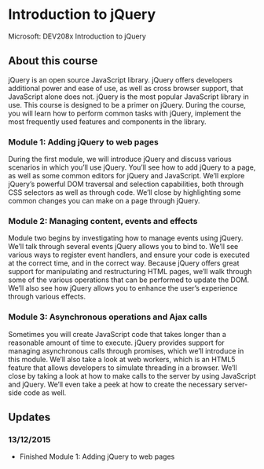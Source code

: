# Introduction to jQuery
Microsoft: DEV208x Introduction to jQuery

## About this course
jQuery is an open source JavaScript library. jQuery offers developers additional power and ease of use,
as well as cross browser support, that JavaScript alone does not. jQuery is the most popular JavaScript
library in use.
This course is designed to be a primer on jQuery. During the course, you will learn how to perform
common tasks with jQuery, implement the most frequently used features and components in the
library.

### Module 1: Adding jQuery to web pages
During the first module, we will introduce jQuery and discuss various scenarios in which you’ll use
jQuery. You’ll see how to add jQuery to a page, as well as some common editors for jQuery and
JavaScript. We’ll explore jQuery’s powerful DOM traversal and selection capabilities, both through CSS
selectors as well as through code. We’ll close by highlighting some common changes you can make on a
page through jQuery.

### Module 2: Managing content, events and effects
Module two begins by investigating how to manage events using jQuery. We’ll talk through several
events jQuery allows you to bind to. We’ll see various ways to register event handlers, and ensure your
code is executed at the correct time, and in the correct way. Because jQuery offers great support for 
manipulating and restructuring HTML pages, we’ll walk through some of the various operations that can
be performed to update the DOM. We’ll also see how jQuery allows you to enhance the user’s
experience through various effects.

### Module 3: Asynchronous operations and Ajax calls
Sometimes you will create JavaScript code that takes longer than a reasonable amount of time to
execute. jQuery provides support for managing asynchronous calls through promises, which we’ll
introduce in this module. We’ll also take a look at web workers, which is an HTML5 feature that allows
developers to simulate threading in a browser. We’ll close by taking a look at how to make calls to the
server by using JavaScript and jQuery. We’ll even take a peek at how to create the necessary server-side
code as well.

## Updates
### 13/12/2015
- Finished Module 1: Adding jQuery to web pages